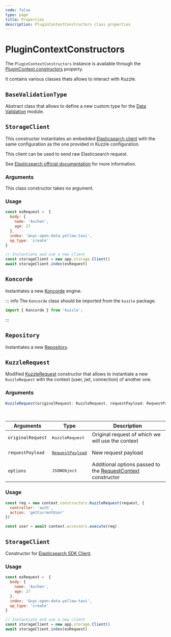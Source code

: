 ```yaml
---
code: false
type: page
title: Properties
description: PluginContextConstructors class properties
---
```


# PluginContextConstructors

The `PluginContextConstructors` instance is available through the [PluginContext.constructors](/core/2/framework/classes/plugin-context#constructors) property.

It contains various classes thats allows to interact with Kuzzle.

## `BaseValidationType`

Abstract class that allows to define a new custom type for the [Data Validation](/core/2/guides/advanced/data-validation) module.

## `StorageClient`

This constructor instantiates an embedded [Elasticsearch client](https://github.com/elastic/elasticsearch-js) with the same configuration as the one provided in Kuzzle configuration.  

This client can be used to send raw Elasticsearch request.  

See [Elasticsearch official documentation](https://www.elastic.co/guide/en/elasticsearch/client/javascript-api/current/api-reference.html) for more information.

### Arguments

This class constructor takes no argument.

### Usage

```js
const esRequest =  {
  body: {
    name: 'Aschen',
    age: 27
  },
  index: '&nyc-open-data.yellow-taxi',
  op_type: 'create'
}

// Instantiate and use a new client
const storageClient = new app.storage.Client()
await storageClient.index(esRequest)
```

## `Koncorde`

<DeprecatedBadge version="2.8.0" />

Instantiates a new [Koncorde](/core/2/framework/classes/koncorde) engine.

::: info
The `Koncorde` class should be imported from the `kuzzle` package.

```js
import { Koncorde } from 'kuzzle';
```
:::

## `Repository`

Instantiates a new [Repository](/core/2/framework/classes/repository).

## `KuzzleRequest`

Modified [KuzzleRequest](/core/2/framework/classes/kuzzle-request) constructor that allows to instantiate a new `KuzzleRequest` with the context (user, jwt, connection) of another one.

### Arguments

```ts
KuzzleRequest(originalRequest: KuzzleRequest, requestPayload: RequestPayload, options: JSONObject): KuzzleRequest
```

<br/>

| Arguments | Type              | Description                                     |
| --------- | ----------------- | ----------------------------------------------- |
| `originalRequest` | <pre>KuzzleRequest</pre> | Original request of which we will use the context |
| `requestPayload` | <pre>[RequestPayload](/core/2/framework/types/request-payload)</pre> | New request payload |
| `options` | <pre>JSONObject</pre> | Additional options passed to the [RequestContext](/core/2/framework/classes/request-context) constructor |


### Usage

```js
const req = new context.constructors.KuzzleRequest(request, {
  controller: 'auth',
  action: 'getCurrentUser'
})

const user = await context.accessors.execute(req) 
```

## `StorageClient`

Constructor for [Elasticsearch SDK Client](https://www.elastic.co/guide/en/elasticsearch/client/javascript-api/current/api-reference.html).

### Usage

```js
const esRequest =  {
  body: {
    name: 'Aschen',
    age: 27
  },
  index: '&nyc-open-data.yellow-taxi',
  op_type: 'create'
}

// Instantiate and use a new client
const storageClient = new app.storage.Client()
await storageClient.index(esRequest)
```